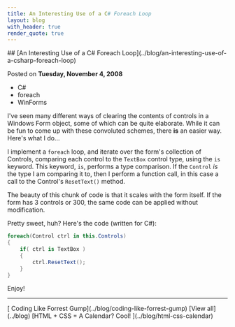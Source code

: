 ```yaml
---
title: An Interesting Use of a C# Foreach Loop
layout: blog
with_header: true
render_quote: true
---
```


<div class="post-title" markdown="1">
## [An Interesting Use of a C# Foreach Loop](../blog/an-interesting-use-of-a-csharp-foreach-loop)

Posted on **Tuesday, November 4, 2008**
</div>

<ul class="post-tags-list">
<li><span class="badge badge-success p-2">C#</span></li>
<li><span class="badge badge-success p-2">foreach</span></li>
<li><span class="badge badge-success p-2">WinForms</span></li>
</ul>

I've seen many different ways of clearing the contents of controls in a Windows Form object, some of which can be quite elaborate. While it can be fun to come up with these convoluted schemes, there **is** an easier way. Here's what I do...

I implement a `foreach` loop, and iterate over the form's collection of Controls, comparing each control to the `TextBox` control type, using the `is` keyword. This keyword, `is`, performs a type comparison. If the `Control` _is_ the type I am comparing it to, then I perform a function call, in this case a call to the Control's `ResetText()` method.

The beauty of this chunk of code is that it scales with the form itself. If the form has 3 controls or 300, the same code can be applied without modification.

Pretty sweet, huh? Here's the code (written for C#):

```csharp
foreach(Control ctrl in this.Controls)
{
    if( ctrl is TextBox )
    {
        ctrl.ResetText();
    }
}
```

Enjoy!

---

<div class="blog-pager" markdown="1">
[<i class="fas fa-chevron-left"></i> Coding Like Forrest Gump](../blog/coding-like-forrest-gump)
[View all](../blog)
[HTML + CSS = A Calendar? Cool! <i class="fas fa-chevron-right"></i>](../blog/html-css-calendar)
</div>

